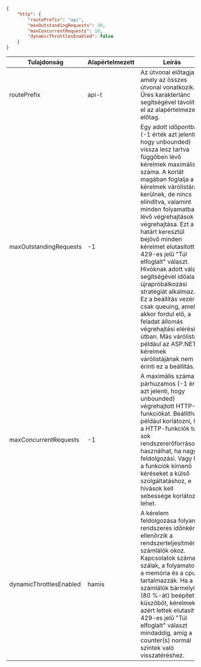 ```json
{
    "http": {
        "routePrefix": "api",
        "maxOutstandingRequests": 20,
        "maxConcurrentRequests": 10,
        "dynamicThrottlesEnabled": false
    }
}
```

|Tulajdonság  |Alapértelmezett | Leírás |
|---------|---------|---------| 
|routePrefix|api-t|Az útvonal előtagja, amely az összes útvonal vonatkozik. Üres karakterlánc segítségével távolítsa el az alapértelmezett előtag. |
|maxOutstandingRequests|-1|Egy adott időpontban (-1 érték azt jelenti, hogy unbounded) vissza lesz tartva függőben lévő kérelmek maximális száma. A korlát magában foglalja a kérelmek várólistára kerülnek, de nincs elindítva, valamint minden folyamatban lévő végrehajtások végrehajtása. Ezt a határt keresztül bejövő minden kérelmet elutasították 429-es jelű "Túl elfoglalt" választ. Hívóknak adott válasz segítségével időalapú újrapróbálkozási stratégiát alkalmaz. Ez a beállítás vezérli csak queuing, amely akkor fordul elő, a feladat állomás végrehajtási elérési útban. Más várólisták, például az ASP.NET-kérelmek várólistájának nem érinti ez a beállítás. |
|maxConcurrentRequests|-1|A maximális száma párhuzamos (-1 érték azt jelenti, hogy unbounded) végrehajtott HTTP-funkciókat. Beállíthat például korlátozni, ha a HTTP-funkciók túl sok rendszererőforrásokat használhat, ha nagy a feldolgozási. Vagy ha a funkciók kimenő kéréseket a külső szolgáltatáshoz, e hívások kell sebessége korlátozott lehet.|
|dynamicThrottlesEnabled|hamis|A kérelem feldolgozása folyamat rendszeres időnként ellenőrzik a rendszerteljesítmény-számlálók okoz. Kapcsolatok száma, a szálak, a folyamatok, a memória és a cpu tartalmazzák. Ha a számlálók bármelyike (80 %-át) beépített küszöböt, kérelmek azért lettek elutasítva 429-es jelű "Túl elfoglalt" választ mindaddig, amíg a counter(s) normál szintek való visszatéréshez.|
